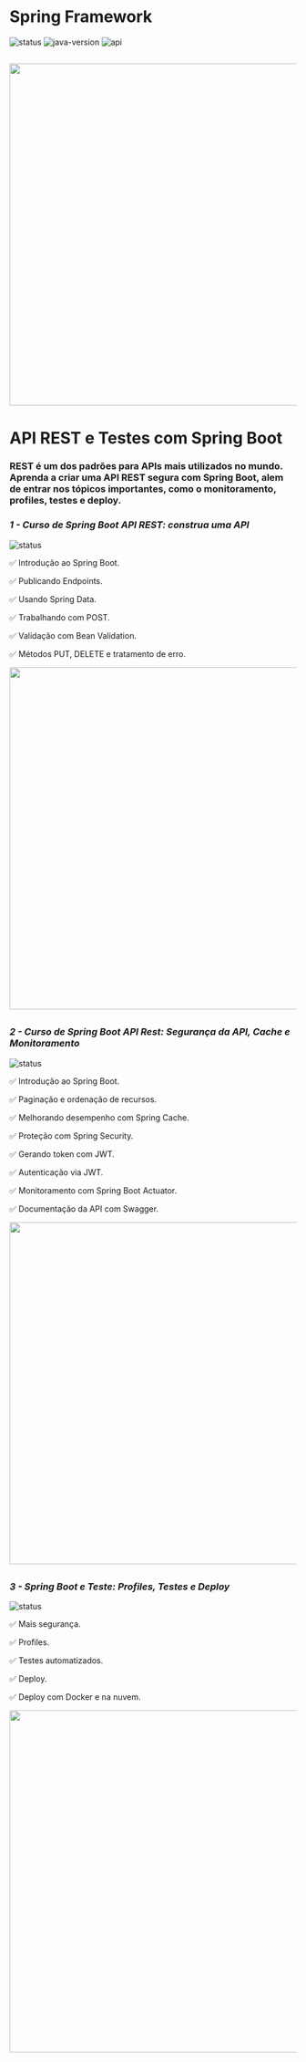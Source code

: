 # Spring Framework
![status](https://img.shields.io/badge/status-Em%20Desenvolvimento-yellow)
![java-version](https://img.shields.io/badge/language-Java-red)
![api](https://img.shields.io/badge/framework-Spring-green)

##

<div align="center">
  <img width="600" src="https://user-images.githubusercontent.com/64509839/181105823-56cbbb82-58b9-48ce-babf-241eb26764b0.png" />
</div>

##

# API REST e Testes com Spring Boot

### REST é um dos padrões para APIs mais utilizados no mundo. Aprenda a criar uma API REST segura com Spring Boot, alem de entrar nos tópicos importantes, como o monitoramento, profiles, testes e deploy.

### *1 - Curso de Spring Boot API REST: construa uma API*
![status](https://img.shields.io/badge/status-Concluído-green)

✅ Introdução ao Spring Boot.

✅ Publicando Endpoints.

✅ Usando Spring Data.

✅ Trabalhando com POST.

✅ Validação com Bean Validation.

✅ Métodos PUT, DELETE e tratamento de erro.

<div>
  <img width="600" src="https://user-images.githubusercontent.com/64509839/181110226-b676913a-03a8-4670-91ac-5faf9301e676.png" />
</div>

##

### *2 - Curso de Spring Boot API Rest: Segurança da API, Cache e Monitoramento*
![status](https://img.shields.io/badge/status-Concluído-green)

✅ Introdução ao Spring Boot.

✅ Paginação e ordenação de recursos.

✅ Melhorando desempenho com Spring Cache.

✅ Proteção com Spring Security.

✅ Gerando token com JWT.

✅ Autenticação via JWT.

✅ Monitoramento com Spring Boot Actuator.

✅ Documentação da API com Swagger.

<div>
  <img width="600" src="https://user-images.githubusercontent.com/64509839/181359674-556d719b-0516-46c3-b77a-1c6853375e7d.png" />
</div>

##

### *3 - Spring Boot e Teste: Profiles, Testes e Deploy*
![status](https://img.shields.io/badge/status-Concluído-green)

✅ Mais segurança.

✅ Profiles.

✅ Testes automatizados.

✅ Deploy.

✅ Deploy com Docker e na nuvem.

<div>
  <img width="600" src="https://user-images.githubusercontent.com/64509839/181655224-0d65fc2f-37c9-4e08-bd31-b70af8f3eef4.png" />
</div>
